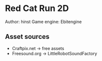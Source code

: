 # Red Cat Run 2D

Author: hinst
Game engine: Ebitengine

## Asset sources
* Craftpix.net -> free assets
* Freesound.org -> LittleRobotSoundFactory